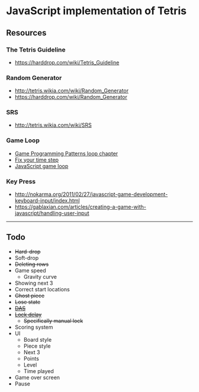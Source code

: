 # JavaScript implementation of Tetris

## Resources

### The Tetris Guideline
* https://harddrop.com/wiki/Tetris_Guideline

### Random Generator
* http://tetris.wikia.com/wiki/Random_Generator
* https://harddrop.com/wiki/Random_Generator

### SRS
* http://tetris.wikia.com/wiki/SRS

### Game Loop
* [Game Programming Patterns loop chapter](http://gameprogrammingpatterns.com/game-loop.html)
* [Fix your time step](https://gafferongames.com/post/fix_your_timestep/)
* [JavaScript game loop](http://isaacsukin.com/news/2015/01/detailed-explanation-javascript-game-loops-and-timing)

### Key Press
* http://nokarma.org/2011/02/27/javascript-game-development-keyboard-input/index.html
* https://gablaxian.com/articles/creating-a-game-with-javascript/handling-user-input

---

## Todo
* ~~Hard-drop~~
* Soft-drop
* ~~Deleting rows~~
* Game speed
  * Gravity curve
* Showing next 3
* Correct start locations
* ~~Ghost piece~~
* ~~Lose state~~
* ~~[DAS](https://harddrop.com/wiki/DAS)~~
* ~~[Lock delay](https://harddrop.com/wiki/Lock_delay)~~
  * ~~Specifically manual lock~~
* Scoring system
* UI
  * Board style
  * Piece style
  * Next 3
  * Points
  * Level
  * Time played
* Game over screen
* Pause